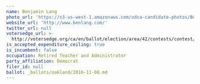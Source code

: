 ```yaml
---
name: Benjamin Lang
photo_url: 'https://s3-us-west-1.amazonaws.com/odca-candidate-photos/Ben-Lang.png'
website_url: 'http://www.benlang.com/'
twitter_url: null
votersedge_url: >-
  http://votersedge.org/ca/en/ballot/election/area/42/contests/contest/13217/candidate/130696?&county=Alameda%20County&election_authority_id=1
is_accepted_expenditure_ceiling: true
is_incumbent: false
occupation: Retired Teacher and Administrator
party_affiliation: Democrat
filer_id: null
ballot: _ballots/oakland/2016-11-08.md
---
```

